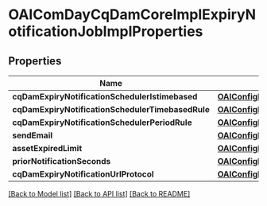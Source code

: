 # OAIComDayCqDamCoreImplExpiryNotificationJobImplProperties

## Properties
Name | Type | Description | Notes
------------ | ------------- | ------------- | -------------
**cqDamExpiryNotificationSchedulerIstimebased** | [**OAIConfigNodePropertyBoolean***](OAIConfigNodePropertyBoolean.md) |  | [optional] 
**cqDamExpiryNotificationSchedulerTimebasedRule** | [**OAIConfigNodePropertyString***](OAIConfigNodePropertyString.md) |  | [optional] 
**cqDamExpiryNotificationSchedulerPeriodRule** | [**OAIConfigNodePropertyInteger***](OAIConfigNodePropertyInteger.md) |  | [optional] 
**sendEmail** | [**OAIConfigNodePropertyBoolean***](OAIConfigNodePropertyBoolean.md) |  | [optional] 
**assetExpiredLimit** | [**OAIConfigNodePropertyInteger***](OAIConfigNodePropertyInteger.md) |  | [optional] 
**priorNotificationSeconds** | [**OAIConfigNodePropertyInteger***](OAIConfigNodePropertyInteger.md) |  | [optional] 
**cqDamExpiryNotificationUrlProtocol** | [**OAIConfigNodePropertyString***](OAIConfigNodePropertyString.md) |  | [optional] 

[[Back to Model list]](../README.md#documentation-for-models) [[Back to API list]](../README.md#documentation-for-api-endpoints) [[Back to README]](../README.md)


